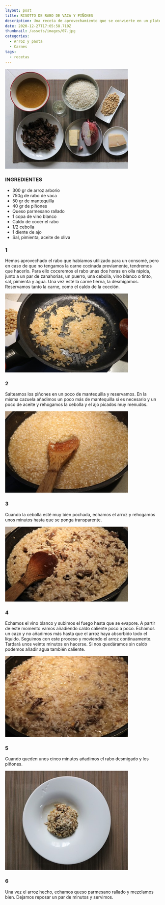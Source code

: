 ```yaml
---
layout: post
title: RISOTTO DE RABO DE VACA Y PIÑONES
description: Una receta de aprovechamiento que se convierte en un plato de celebración
date: 2020-12-27T17:05:58.710Z
thumbnail: /assets/images/07.jpg
categories:
  - Arroz y pasta
  - Carnes
tags:
  - recetas
---
```

![Ingredientes](/assets/images/01.jpg)

### INGREDIENTES

* 300 gr de arroz arborio
* 750g de rabo de vaca
* 50 gr de mantequilla
* 40 gr de piñones
* Queso parmesano rallado
* 1 copa de vino blanco
* Caldo de cocer el rabo
* 1/2 cebolla
* 1 diente de ajo
* Sal, pimienta, aceite de oliva

### 1

Hemos aprovechado el rabo que habíamos utilizado para un consomé, pero en caso de que no tengamos la carne cocinada previamente, tendremos que hacerlo. Para ello coceremos el rabo unas dos horas en olla rápida, junto a un par de zanahorias, un puerro, una cebolla, vino blanco o tinto, sal, pimienta y agua. Una vez esté la carne tierna, la desmigamos. Reservamos tanto la carne, como el caldo de la cocción.

![](/assets/images/02.jpg)

### 2

Salteamos los piñones en un poco de mantequilla y reservamos. En la misma cazuela añadimos un poco más de mantequilla si es necesario y un poco de aceite y rehogamos la cebolla y el ajo picados muy menudos.

![](/assets/images/03.jpg)

### 3

Cuando la cebolla esté muy bien pochada, echamos el arroz y rehogamos unos minutos hasta que se ponga transparente.

![](/assets/images/04.jpg)

### 4

Echamos el vino blanco y subimos el fuego hasta que se evapore. A partir de este momento vamos añadiendo caldo caliente poco a poco. Echamos un cazo y no añadimos más hasta que el arroz haya absorbido todo el líquido. Seguimos con este proceso y moviendo el arroz continuamente. Tardará unos veinte minutos en hacerse. Si nos quedáramos sin caldo podemos añadir agua también caliente.

![](/assets/images/05.jpg)

### 5

Cuando queden unos cinco minutos añadimos el rabo desmigado y los piñones.

![](/assets/images/06.jpg)

### 6

Una vez el arroz hecho, echamos queso parmesano rallado y mezclamos bien. Dejamos reposar un par de minutos y servimos.
